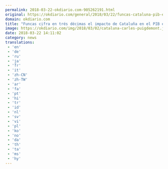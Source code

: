 ```yaml
---
permalink: 2018-03-22-okdiario.com-905262191.html
original: https://okdiario.com/general/2018/03/22/funcas-cataluna-pib-espanol-2004259
domain: okdiario.com
title: "Funcas cifra en trés décimas el impacto de Cataluña en el PIB español"
image: https://okdiario.com/img/2018/03/02/cataluna-carles-puigdemont.jpg
date: 2018-03-22 14:11:02
category: news
translations: 
 - 'en'
 - 'de'
 - 'ru'
 - 'ja'
 - 'fr'
 - 'it'
 - 'zh-CN'
 - 'zh-TW'
 - 'ar'
 - 'fa'
 - 'pt'
 - 'hi'
 - 'tr'
 - 'id'
 - 'nl'
 - 'sv'
 - 'vi'
 - 'pl'
 - 'ko'
 - 'no'
 - 'da'
 - 'th'
 - 'ta'
 - 'ms'
 - 'hy'
---
```


